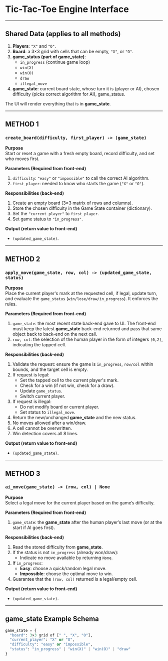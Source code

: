 # Tic-Tac-Toe Engine Interface

---

## Shared Data (applies to all methods)
1. **Players**: `"X"` and `"O"`.
2. **Board**: a 3×3 grid with cells that can be empty, `"X"`, or `"O"`.
3. **game_status (part of game_state)**:  
   - `in_progress` (continue game loop)  
   - `win(X)`  
   - `win(O)`  
   - `draw`  
   - `illegal_move`
4. **game_state**: current board state, whose turn it is (player or AI), chosen difficulty (picks correct algorithm for AI), game_status.  

The UI will render everything that is in **game_state**.

---

## METHOD 1  
### `create_board(difficulty, first_player) -> (game_state)`

**Purpose**  
Start or reset a game with a fresh empty board, record difficulty, and set who moves first.

**Parameters (Required from front-end)**  
1. `difficulty`: `"easy"` or `"impossible"` to call the correct AI algorithm.  
2. `first_player`: needed to know who starts the game (`"X"` or `"O"`).

**Responsibilities (back-end)**  
1. Create an empty board (3×3 matrix of rows and columns).  
2. Store the chosen difficulty in the Game State container (dictionary).  
3. Set the `"current player"` to `first_player`.  
4. Set game status to `"in_progress"`.  

**Output (return value to front-end)**  
- `(updated_game_state)`.

---

## METHOD 2  
### `apply_move(game_state, row, col) -> (updated_game_state, status)`

**Purpose**  
Place the current player's mark at the requested cell, if legal, update turn, and evaluate the `game_status` (`win/lose/draw/in_progress`). It enforces the rules.

**Parameters (Required from front-end)**  
1. `game_state`: the most recent state back-end gave to UI. The front-end must keep the latest **game_state** back-end returned and pass that same object back to back-end on the next call.  
2. `row, col`: the selection of the human player in the form of integers `[0,2]`, indicating the tapped cell.  

**Responsibilities (back-end)**  
1. Validate the request: ensure the game is `in_progress`, `row/col` within bounds, and the target cell is empty.  
2. If request is legal:  
   - Set the tapped cell to the current player's mark.  
   - Check for a win (if not win, check for a draw).  
   - Update `game_status`.  
   - Switch current player.  
3. If request is illegal:  
   - Do not modify board or current player.  
   - Set status to `illegal_move`.  
4. Return the new/unchanged **game_state** and the new status.  
5. No moves allowed after a win/draw.  
6. A cell cannot be overwritten.  
7. Win detection covers all 8 lines.  

**Output (return value to front-end)**  
- `(updated_game_state)`.

---

## METHOD 3  
### `ai_move(game_state) -> (row, col) | None`

**Purpose**  
Select a legal move for the current player based on the game’s difficulty.

**Parameters (Required from front-end)**  
1. `game_state`: the **game_state** after the human player’s last move (or at the start if AI goes first).  

**Responsibilities (back-end)**  
1. Read the stored difficulty from **game_state**.  
2. If the status is not `in_progress` (already won/draw):  
   - Indicate no move available by returning `None`.  
3. If `in_progress`:  
   - **Easy**: choose a quick/random legal move.  
   - **Impossible**: choose the optimal move to win.  
4. Guarantee that the `(row, col)` returned is a legal/empty cell.  

**Output (return value to front-end)**  
- `(updated_game_state)`.

---

## game_state Example Schema

```python
game_state = {
  "board": 3×3 grid of [" ", "X", "O"],
  "current_player": "X" or "O",
  "difficulty": "easy" or "impossible",
  "status": "in_progress" | "win(X)" | "win(O)" | "draw"
}
